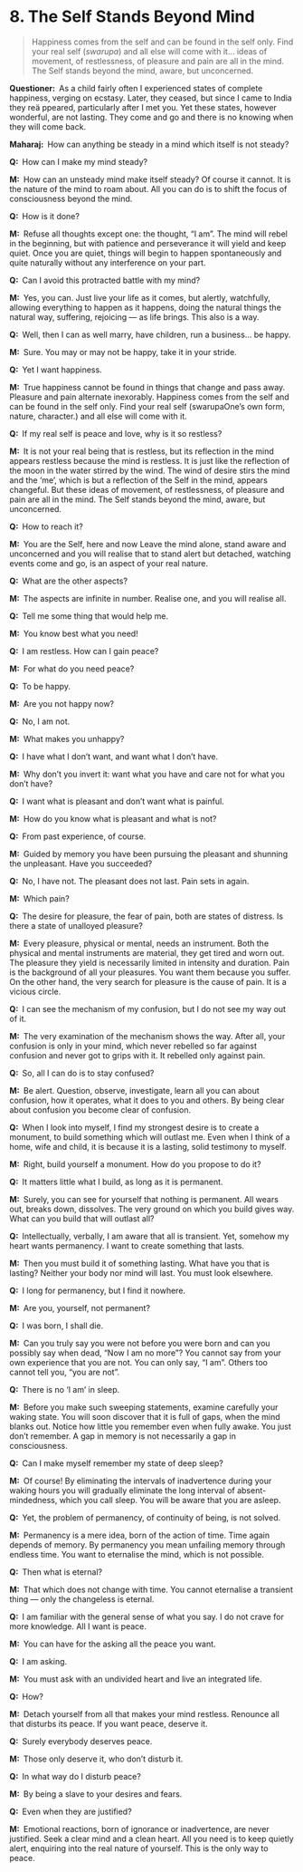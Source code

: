 # 8. The Self Stands Beyond Mind 

>Happiness comes from the self and can be found in the self only. Find your real self (*swarupa*) and all else will come with it… ideas of movement, of restlessness, of pleasure and pain are all in the mind. The Self stands beyond the mind, aware, but unconcerned.

**Questioner:**&ensp;As a child fairly often I experienced states of complete happiness, verging on ecstasy. Later, they ceased, but since I came to India they reä ppeared, particularly after I met you. Yet these states, however wonderful, are not lasting. They come and go and there is no knowing when they will come back.

**Maharaj:**&ensp;How can anything be steady in a mind which itself is not steady?

**Q:**&ensp;How can I make my mind steady?

**M:**&ensp;How can an unsteady mind make itself steady? Of course it cannot. It is the nature of the mind to roam about. All you can do is to shift the focus of consciousness beyond the mind.

**Q:**&ensp;How is it done?

**M:**&ensp;Refuse all thoughts except one: the thought, “I am”. The mind will rebel in the beginning, but with patience and perseverance it will yield and keep quiet. Once you are quiet, things will begin to happen spontaneously and quite naturally without any interference on your part.

**Q:**&ensp;Can I avoid this protracted battle with my mind?

**M:**&ensp;Yes, you can. Just live your life as it comes, but alertly, watchfully, allowing everything to happen as it happens, doing the natural things the natural way, suffering, rejoicing — as life brings. This also is a way.

**Q:**&ensp;Well, then I can as well marry, have children, run a business… be happy.

**M:**&ensp;Sure. You may or may not be happy, take it in your stride.

**Q:**&ensp;Yet I want happiness.

**M:**&ensp;True happiness cannot be found in things that change and pass away. Pleasure and pain alternate inexorably. Happiness comes from the self and can be found in the self only. Find your real self (<span class=tooltip>swarupa<span class=tooltiptext>One’s own form, nature, character.</span></span>) and all else will come with it.

**Q:**&ensp;If my real self is peace and love, why is it so restless?

**M:**&ensp;It is not your real being that is restless, but its reflection in the mind appears restless because the mind is restless. It is just like the reflection of the moon in the water stirred by the wind. The wind of desire stirs the mind and the ‘me’, which is but a reflection of the Self in the mind, appears changeful. But these ideas of movement, of restlessness, of pleasure and pain are all in the mind. The Self stands beyond the mind, aware, but unconcerned.

**Q:**&ensp;How to reach it?

**M:**&ensp;You are the Self, here and now Leave the mind alone, stand aware and unconcerned and you will realise that to stand alert but detached, watching events come and go, is an aspect of your real nature.

**Q:**&ensp;What are the other aspects?

**M:**&ensp;The aspects are infinite in number. Realise one, and you will realise all.

**Q:**&ensp;Tell me some thing that would help me.

**M:**&ensp;You know best what you need!

**Q:**&ensp;I am restless. How can I gain peace?

**M:**&ensp;For what do you need peace?

**Q:**&ensp;To be happy.

**M:**&ensp;Are you not happy now?

**Q:**&ensp;No, I am not.

**M:**&ensp;What makes you unhappy?

**Q:**&ensp;I have what I don’t want, and want what I don’t have.

**M:**&ensp;Why don’t you invert it: want what you have and care not for what you don’t have?

**Q:**&ensp;I want what is pleasant and don’t want what is painful.

**M:**&ensp;How do you know what is pleasant and what is not?

**Q:**&ensp;From past experience, of course.

**M:**&ensp;Guided by memory you have been pursuing the pleasant and shunning the unpleasant. Have
you succeeded?

**Q:**&ensp;No, I have not. The pleasant does not last. Pain sets in again.

**M:**&ensp;Which pain?

**Q:**&ensp;The desire for pleasure, the fear of pain, both are states of distress. Is there a state of unalloyed pleasure?

**M:**&ensp;Every pleasure, physical or mental, needs an instrument. Both the physical and mental 
instruments are material, they get tired and worn out. The pleasure they yield is necessarily limited in intensity and duration. Pain is the background of all your pleasures. You want them because you suffer. On the other hand, the very search for pleasure is the cause of pain. It is a vicious circle.

**Q:**&ensp;I can see the mechanism of my confusion, but I do not see my way out of it.

**M:**&ensp;The very examination of the mechanism shows the way. After all, your confusion is only in your mind, which never rebelled so far against confusion and never got to grips with it. It rebelled only against pain.

**Q:**&ensp;So, all I can do is to stay confused?

**M:**&ensp;Be alert. Question, observe, investigate, learn all you can about confusion, how it operates, what it does to you and others. By being clear about confusion you become clear of confusion.

**Q:**&ensp;When I look into myself, I find my strongest desire is to create a monument, to build something which will outlast me. Even when I think of a home, wife and child, it is because it is a lasting, solid testimony to myself.

**M:**&ensp;Right, build yourself a monument. How do you propose to do it?

**Q:**&ensp;It matters little what I build, as long as it is permanent.

**M:**&ensp;Surely, you can see for yourself that nothing is permanent. All wears out, breaks down, dissolves. The very ground on which you build gives way. What can you build that will outlast all?

**Q:**&ensp;Intellectually, verbally, I am aware that all is transient. Yet, somehow my heart wants
permanency. I want to create something that lasts.

**M:**&ensp;Then you must build it of something lasting. What have you that is lasting? Neither your body nor mind will last. You must look elsewhere.

**Q:**&ensp;I long for permanency, but I find it nowhere.

**M:**&ensp;Are you, yourself, not permanent?

**Q:**&ensp;I was born, I shall die.

**M:**&ensp;Can you truly say you were not before you were born and can you possibly say when dead, “Now I am no more”? You cannot say from your own experience that you are not. You can only say, “I am”. Others too cannot tell you, “you are not”.

**Q:**&ensp;There is no ‘I am’ in sleep.

**M:**&ensp;Before you make such sweeping statements, examine carefully your waking state. You will soon discover that it is full of gaps, when the mind blanks out. Notice how little you remember even when fully awake. You just don’t remember. A gap in memory is not necessarily a gap in consciousness.

**Q:**&ensp;Can I make myself remember my state of deep sleep?

**M:**&ensp;Of course! By eliminating the intervals of inadvertence during your waking hours you will gradually eliminate the long interval of absent-mindedness, which you call sleep. You will be aware that you are asleep.

**Q:**&ensp;Yet, the problem of permanency, of continuity of being, is not solved.

**M:**&ensp;Permanency is a mere idea, born of the action of time. Time again depends of memory. By permanency you mean unfailing memory through endless time. You want to eternalise the mind, which is not possible.

**Q:**&ensp;Then what is eternal?

**M:**&ensp;That which does not change with time. You cannot eternalise a transient thing — only the changeless is eternal.

**Q:**&ensp;I am familiar with the general sense of what you say. I do not crave for more knowledge. All I want is peace.

**M:**&ensp;You can have for the asking all the peace you want.

**Q:**&ensp;I am asking.

**M:**&ensp;You must ask with an undivided heart and live an integrated life.

**Q:**&ensp;How?

**M:**&ensp;Detach yourself from all that makes your mind restless. Renounce all that disturbs its peace. If you want peace, deserve it.

**Q:**&ensp;Surely everybody deserves peace.

**M:**&ensp;Those only deserve it, who don’t disturb it.

**Q:**&ensp;In what way do I disturb peace?

**M:**&ensp;By being a slave to your desires and fears.

**Q:**&ensp;Even when they are justified?

**M:**&ensp;Emotional reactions, born of ignorance or inadvertence, are never justified. Seek a clear mind and a clean heart. All you need is to keep quietly alert, enquiring into the real nature of yourself. This is the only way to peace.